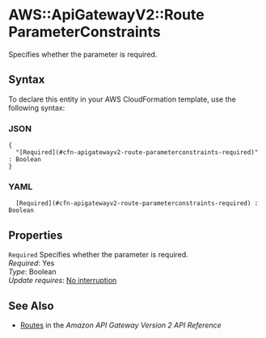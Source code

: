 # AWS::ApiGatewayV2::Route ParameterConstraints<a name="aws-properties-apigatewayv2-route-parameterconstraints"></a>

Specifies whether the parameter is required\.

## Syntax<a name="aws-properties-apigatewayv2-route-parameterconstraints-syntax"></a>

To declare this entity in your AWS CloudFormation template, use the following syntax:

### JSON<a name="aws-properties-apigatewayv2-route-parameterconstraints-syntax.json"></a>

```
{
  "[Required](#cfn-apigatewayv2-route-parameterconstraints-required)" : Boolean
}
```

### YAML<a name="aws-properties-apigatewayv2-route-parameterconstraints-syntax.yaml"></a>

```
﻿  [Required](#cfn-apigatewayv2-route-parameterconstraints-required) : Boolean
```

## Properties<a name="aws-properties-apigatewayv2-route-parameterconstraints-properties"></a>

`Required`  <a name="cfn-apigatewayv2-route-parameterconstraints-required"></a>
Specifies whether the parameter is required\.  
*Required*: Yes  
*Type*: Boolean  
*Update requires*: [No interruption](https://docs.aws.amazon.com/AWSCloudFormation/latest/UserGuide/using-cfn-updating-stacks-update-behaviors.html#update-no-interrupt)

## See Also<a name="aws-properties-apigatewayv2-route-parameterconstraints--seealso"></a>
+ [Routes](https://docs.aws.amazon.com/apigatewayv2/latest/api-reference/apis-apiid-routes.html) in the *Amazon API Gateway Version 2 API Reference*
